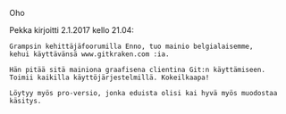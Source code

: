 Oho

Pekka kirjoitti 2.1.2017 kello 21.04:

	Grampsin kehittäjäfoorumilla Enno, tuo mainio belgialaisemme,
	kehui käyttävänsä www.gitkraken.com :ia.

	Hän pitää sitä mainiona graafisena clientina Git:n käyttämiseen.
	Toimii kaikilla käyttöjärjestelmillä. Kokeilkaapa!

	Löytyy myös pro-versio, jonka eduista olisi kai hyvä myös muodostaa käsitys.